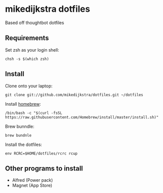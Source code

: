 # mikedijkstra dotfiles

Based off thoughtbot dotfiles

## Requirements

Set zsh as your login shell:

    chsh -s $(which zsh)

## Install

Clone onto your laptop:

    git clone git://github.com/mikedijkstra/dotfiles.git ~/dotfiles

Install [homebrew](https://brew.sh/):

    /bin/bash -c "$(curl -fsSL https://raw.githubusercontent.com/Homebrew/install/master/install.sh)"

Brew bunndle:

    brew bundnle

Install the dotfiles:

    env RCRC=$HOME/dotfiles/rcrc rcup

## Other programs to install

- Alfred (Power pack)
- Magnet (App Store)
